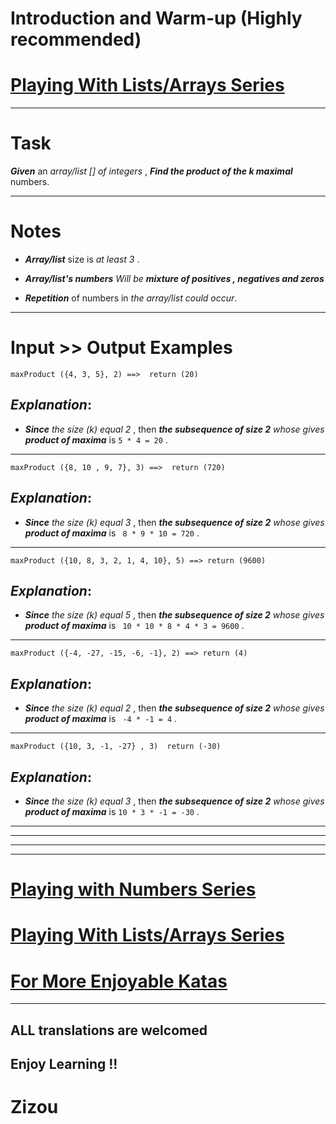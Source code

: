# Introduction and Warm-up (Highly recommended)

# [Playing With Lists/Arrays Series](https://www.codewars.com/collections/playing-with-lists-slash-arrays)
___

# Task

**_Given_** an *array/list [] of integers* , **_Find the product of the k maximal_** numbers.
___

# Notes 

* **_Array/list_** size is *at least 3* .

* **_Array/list's numbers_**  *Will be* **_mixture of positives , negatives and zeros_** 

* **_Repetition_** of numbers in *the array/list could occur*.
___

# Input >> Output Examples 

```
maxProduct ({4, 3, 5}, 2) ==>  return (20)
```

## **_Explanation_**:

* **_Since_** *the size (k) equal 2* , then **_the subsequence of size 2_** *whose gives* **_product of maxima_**  is `5 * 4 = 20` .
___

```
maxProduct ({8, 10 , 9, 7}, 3) ==>  return (720)
```

## **_Explanation_**:

* **_Since_** *the size (k) equal 3* , then **_the subsequence of size 2_** *whose gives* **_product of maxima_**  is ` 8 * 9 * 10 = 720` .
___

```
maxProduct ({10, 8, 3, 2, 1, 4, 10}, 5) ==> return (9600)
```

## **_Explanation_**: 

* **_Since_** *the size (k) equal 5* , then **_the subsequence of size 2_** *whose gives* **_product of maxima_**  is ` 10 * 10 * 8 * 4 * 3 = 9600` .
___

```
maxProduct ({-4, -27, -15, -6, -1}, 2) ==> return (4)
```

## **_Explanation_**:

* **_Since_** *the size (k) equal 2* , then **_the subsequence of size 2_** *whose gives* **_product of maxima_**  is ` -4 * -1 = 4` .
___

```
maxProduct ({10, 3, -1, -27} , 3)  return (-30)
``` 

## **_Explanation_**:

* **_Since_** *the size (k) equal 3* , then **_the subsequence of size 2_** *whose gives* **_product of maxima_**  is ` 10 * 3 * -1 = -30 ` .
___
___
___
___

# [Playing with Numbers Series](https://www.codewars.com/collections/playing-with-numbers)

# [Playing With Lists/Arrays Series](https://www.codewars.com/collections/playing-with-lists-slash-arrays)

# [For More Enjoyable Katas](http://www.codewars.com/users/MrZizoScream/authored)
___

## ALL translations are welcomed

## Enjoy Learning !!
# Zizou


